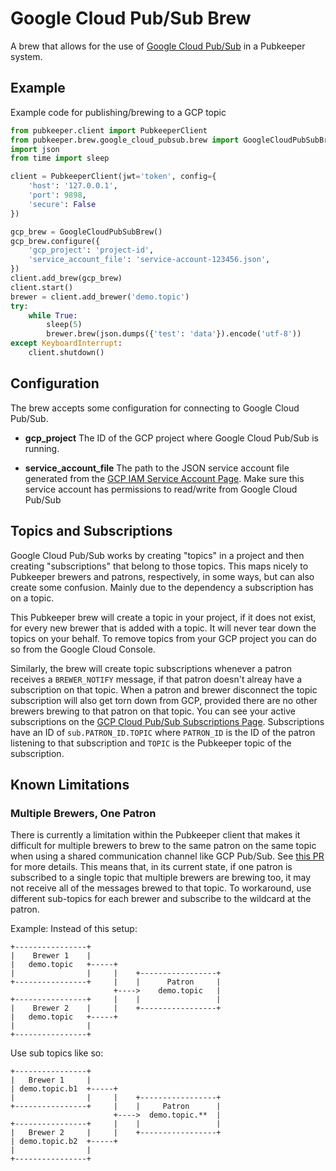 # Google Cloud Pub/Sub Brew

A brew that allows for the use of [Google Cloud Pub/Sub](https://cloud.google.com/pubsub/) in a Pubkeeper system.

## Example

Example code for publishing/brewing to a GCP topic

```python
from pubkeeper.client import PubkeeperClient
from pubkeeper.brew.google_cloud_pubsub.brew import GoogleCloudPubSubBrew
import json
from time import sleep

client = PubkeeperClient(jwt='token', config={
    'host': '127.0.0.1',
    'port': 9898,
    'secure': False
})

gcp_brew = GoogleCloudPubSubBrew()
gcp_brew.configure({
    'gcp_project': 'project-id',
    'service_account_file': 'service-account-123456.json',
})
client.add_brew(gcp_brew)
client.start()
brewer = client.add_brewer('demo.topic')
try:
    while True:
        sleep(5)
        brewer.brew(json.dumps({'test': 'data'}).encode('utf-8'))
except KeyboardInterrupt:
    client.shutdown()
```

## Configuration

The brew accepts some configuration for connecting to Google Cloud Pub/Sub.

* **gcp_project**
The ID of the GCP project where Google Cloud Pub/Sub is running.

* **service_account_file**
The path to the JSON service account file generated from the [GCP IAM Service Account Page](https://console.cloud.google.com/iam-admin/serviceaccounts). Make sure this service account has permissions to read/write from Google Cloud Pub/Sub

## Topics and Subscriptions

Google Cloud Pub/Sub works by creating "topics" in a project and then creating "subscriptions" that belong to those topics. This maps nicely to Pubkeeper brewers and patrons, respectively, in some ways, but can also create some confusion. Mainly due to the dependency a subscription has on a topic.

This Pubkeeper brew will create a topic in your project, if it does not exist, for every new brewer that is added with a topic. It will never tear down the topics on your behalf. To remove topics from your GCP project you can do so from the Google Cloud Console.

Similarly, the brew will create topic subscriptions whenever a patron receives a `BREWER_NOTIFY` message, if that patron doesn't alreay have a subscription on that topic. When a patron and brewer disconnect the topic subscription will also get torn down from GCP, provided there are no other brewers brewing to that patron on that topic. You can see your active subscriptions on the [GCP Cloud Pub/Sub Subscriptions Page](https://console.cloud.google.com/cloudpubsub/subscriptions). Subscriptions have an ID of `sub.PATRON_ID.TOPIC` where `PATRON_ID` is the ID of the patron listening to that subscription and `TOPIC` is the Pubkeeper topic of the subscription.

## Known Limitations

### Multiple Brewers, One Patron
There is currently a limitation within the Pubkeeper client that makes it difficult for multiple brewers to brew to the same patron on the same topic when using a shared communication channel like GCP Pub/Sub. See [this PR](https://github.com/pubkeeper/python-client/pull/57) for more details. This means that, in its current state, if one patron is subscribed to a single topic that multiple brewers are brewing too, it may not receive all of the messages brewed to that topic. To workaround, use different sub-topics for each brewer and subscribe to the wildcard at the patron.

Example:
Instead of this setup:
```
+----------------+
|    Brewer 1    |
|   demo.topic   +-----+
|                |     |    +-----------------+
+----------------+     |    |      Patron     |
                       +---->    demo.topic   |
+----------------+     |    |                 |
|    Brewer 2    |     |    +-----------------+
|   demo.topic   +-----+
|                |
+----------------+
```

Use sub topics like so:
```
+----------------+
|   Brewer 1     |
| demo.topic.b1  +-----+
|                |     |    +-----------------+
+----------------+     |    |     Patron      |
                       +---->  demo.topic.**  |
+----------------+     |    |                 |
|   Brewer 2     |     |    +-----------------+
| demo.topic.b2  +-----+
|                |
+----------------+
```
